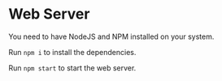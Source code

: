 # Web Server

You need to have NodeJS and NPM installed on your system.

Run `npm i` to install the dependencies.

Run `npm start` to start the web server.